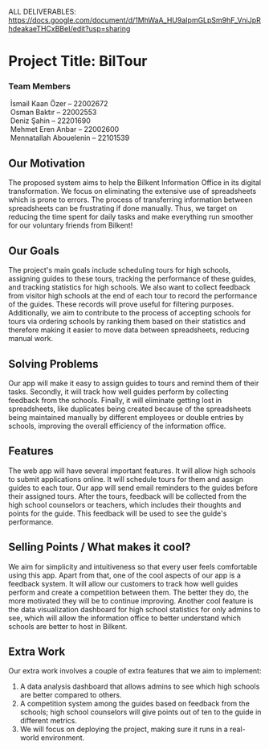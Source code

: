 ALL DELIVERABLES: https://docs.google.com/document/d/1MhWaA_HU9aIpmGLpSm9hF_VniJpRhdeakaeTHCxBBeI/edit?usp=sharing 
# Project Title: BilTour

### Team Members

&nbsp;İsmail Kaan Özer – 22002672 <br>
&nbsp;Osman Baktır – 22002553 <br>
&nbsp;Deniz Şahin – 22201690 <br>
&nbsp;Mehmet Eren Anbar – 22002600 <br>
&nbsp;Mennatallah Abouelenin – 22101539 <br>

## Our Motivation

The proposed system aims to help the Bilkent Information Office in its digital transformation. We focus on eliminating the extensive use of spreadsheets which is prone to errors. The process of
transferring information between spreadsheets can be frustrating if done manually. Thus, we target on reducing the time spent for daily tasks and make everything run smoother for our 
voluntary friends from Bilkent!

## Our Goals

The project's main goals include scheduling tours for high schools, assigning guides to these tours, tracking the performance of these guides, and tracking statistics for high schools. We also want to collect feedback from visitor high schools at the end of each tour to record the performance of the guides. These records will prove useful for filtering purposes. Additionally, we aim to contribute to the process of accepting schools for tours via ordering schools by ranking them based on their statistics and therefore making it easier to move data between spreadsheets, reducing manual work.

## Solving Problems

Our app will make it easy to assign guides to tours and remind them of their tasks. Secondly, it will track how well guides perform by collecting feedback from the schools. Finally, it will eliminate getting lost in spreadsheets, like duplicates being created because of the spreadsheets being maintained manually by different employees or double entries by schools, improving the overall efficiency of the information office.
 
## Features

The web app will have several important features. It will allow high schools to submit applications online. It will schedule tours for them and assign guides to each tour. Our app will send email reminders to the guides before their assigned tours. After the tours, feedback will be collected from the high school counselors or teachers, which includes their thoughts and points for the guide. This feedback will be used to see the guide's performance.
 
## Selling Points / What makes it cool?

We aim for simplicity and intuitiveness so that every user feels comfortable using this app. Apart from that, one of the cool aspects of our app is a feedback system. It will allow our customers to track how well guides perform and create a competition between them. The better they do, the more motivated they will be to continue improving. Another cool feature is the data visualization dashboard for high school statistics for only admins to see, which will allow the information office to better understand which schools are better to host in Bilkent.
 
## Extra Work

Our extra work involves a couple of extra features that we aim to implement: 
1. A data analysis dashboard that allows admins to see which high schools are better compared to others. 
2. A competition system among the guides based on feedback from the schools; high school counselors will give points out of ten to the guide in different metrics. 
3. We will focus on deploying the project, making sure it runs in a real-world environment.
